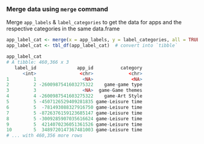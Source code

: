 ### Merge data using `merge` command

Merge `app_labels` & `label_categories` to get the data for apps and the respective categories in the same data.frame

```R
app_label_cat <- merge(x = app_labels, y = label_categories, all = TRUE, by = 'label_id')
app_label_cat <- tbl_df(app_label_cat)  # convert into `tibble`

app_label_cat
# A tibble: 460,366 x 3
   label_id               app_id          category
      <int>                <chr>             <chr>
1         1                 <NA>              <NA>
2         2 -2600987541603275322    game-game type
3         3                 <NA>  game-Game themes
4         4 -2600987541603275322    game-Art Style
5         5 -4507126529409281835 game-Leisure time
6         5  -781493088327916750 game-Leisure time
7         5 -8726376159123685147 game-Leisure time
8         5 -3009285907035616624 game-Leisure time
9         5  4214070236051361526 game-Leisure time
10        5  3489720147367481003 game-Leisure time
# ... with 460,356 more rows
```
